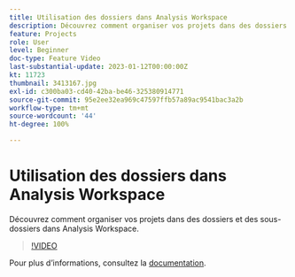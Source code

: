 ```yaml
---
title: Utilisation des dossiers dans Analysis Workspace
description: Découvrez comment organiser vos projets dans des dossiers et des sous-dossiers dans Analysis Workspace.
feature: Projects
role: User
level: Beginner
doc-type: Feature Video
last-substantial-update: 2023-01-12T00:00:00Z
kt: 11723
thumbnail: 3413167.jpg
exl-id: c300ba03-cd40-42ba-be46-325380914771
source-git-commit: 95e2ee32ea969c47597ffb57a89ac9541bac3a2b
workflow-type: tm+mt
source-wordcount: '44'
ht-degree: 100%

---
```


# Utilisation des dossiers dans Analysis Workspace

Découvrez comment organiser vos projets dans des dossiers et des sous-dossiers dans Analysis Workspace.

>[!VIDEO](https://video.tv.adobe.com/v/3413167/?quality=12&learn=on)

Pour plus dʼinformations, consultez la [documentation](https://experienceleague.adobe.com/docs/analytics/analyze/analysis-workspace/build-workspace-project/workspace-folders/about-folders.html?lang=fr).
